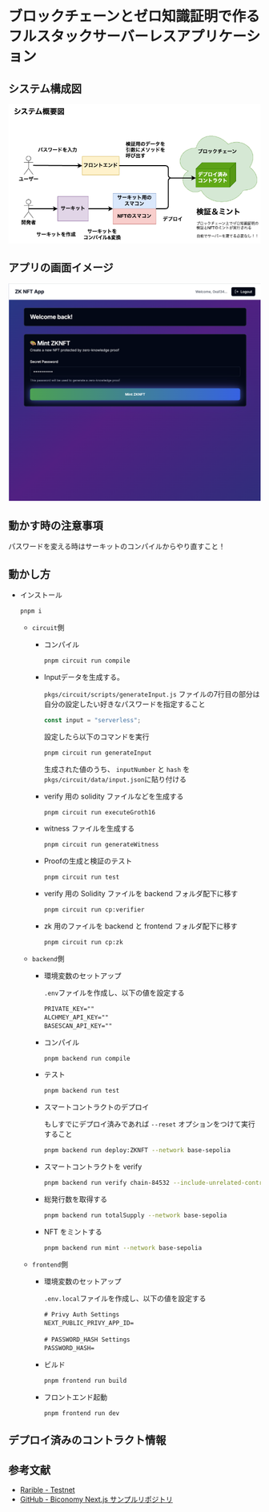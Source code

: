 # ブロックチェーンとゼロ知識証明で作るフルスタックサーバーレスアプリケーション

## システム構成図

![](./docs/overview.png)

## アプリの画面イメージ

![](./docs/0.png)

## 動かす時の注意事項

パスワードを変える時はサーキットのコンパイルからやり直すこと！

## 動かし方

- インストール

  ```bash
  pnpm i
  ```

  - `circuit`側

    - コンパイル

      ```bash
      pnpm circuit run compile
      ```

    - Inputデータを生成する。

      `pkgs/circuit/scripts/generateInput.js` ファイルの7行目の部分は自分の設定したい好きなパスワードを指定すること

      ```ts
      const input = "serverless";
      ```

      設定したら以下のコマンドを実行

      ```bash
      pnpm circuit run generateInput
      ```

      生成された値のうち、 `inputNumber` と `hash` を `pkgs/circuit/data/input.json`に貼り付ける

    - verify 用の solidity ファイルなどを生成する

      ```bash
      pnpm circuit run executeGroth16
      ```

    - witness ファイルを生成する

      ```bash
      pnpm circuit run generateWitness
      ```

    - Proofの生成と検証のテスト

      ```bash
      pnpm circuit run test
      ```

    - verify 用の Solidity ファイルを backend フォルダ配下に移す

      ```bash
      pnpm circuit run cp:verifier
      ```

    - zk 用のファイルを backend と frontend フォルダ配下に移す

      ```bash
      pnpm circuit run cp:zk
      ```

  - `backend`側

    - 環境変数のセットアップ

      `.env`ファイルを作成し、以下の値を設定する

      ```txt
      PRIVATE_KEY=""
      ALCHMEY_API_KEY=""
      BASESCAN_API_KEY=""
      ```

    - コンパイル

      ```bash
      pnpm backend run compile
      ```

    - テスト

      ```bash
      pnpm backend run test
      ```

    - スマートコントラクトのデプロイ

      もしすでにデプロイ済みであれば `--reset` オプションをつけて実行すること
 
      ```bash
      pnpm backend run deploy:ZKNFT --network base-sepolia
      ```

    - スマートコントラクトを verify

      ```bash
      pnpm backend run verify chain-84532 --include-unrelated-contracts
      ```

    - 総発行数を取得する

      ```bash
      pnpm backend run totalSupply --network base-sepolia
      ```

    - NFT をミントする

      ```bash
      pnpm backend run mint --network base-sepolia
      ```

  - `frontend`側

    - 環境変数のセットアップ

      `.env.local`ファイルを作成し、以下の値を設定する

      ```txt
      # Privy Auth Settings
      NEXT_PUBLIC_PRIVY_APP_ID=

      # PASSWORD_HASH Settings
      PASSWORD_HASH=
      ```

    - ビルド

      ```bash
      pnpm frontend run build
      ```

    - フロントエンド起動

      ```bash
      pnpm frontend run dev
      ```

## デプロイ済みのコントラクト情報

## 参考文献
- [Rarible - Testnet](https://testnet.rarible.com/user/0x51908f598a5e0d8f1a3babfa6df76f9704dad072/owned)
- [GitHub - Biconomy Next.js サンプルリポジトリ](https://github.com/bcnmy/examples/tree/main/nextjs-quickstart)